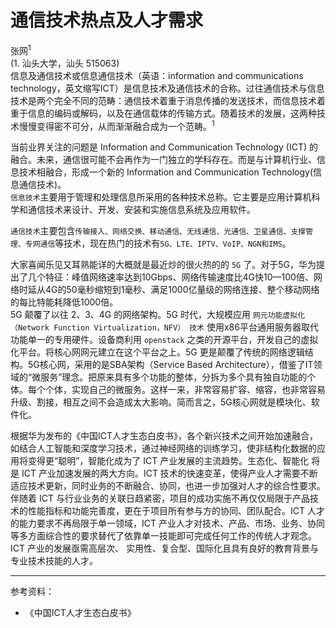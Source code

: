 # 通信技术热点及人才需求
张网<sup>1</sup>    
(1. 汕头大学，汕头 515063)    
信息及通信技术或信息通信技术（英语：information and communications technology，英文缩写ICT）是信息技术及通信技术的合称。过往通信技术与信息技术是两个完全不同的范畴：通信技术着重于消息传播的发送技术，而信息技术着重于信息的编码或解码，以及在通信载体的传输方式。随着技术的发展，这两种技术慢慢变得密不可分，从而渐渐融合成为一个范畴。<sup>1</sup>       

当前业界关注的问题是 Information and Communication Technology (ICT) 的融合。未来，通信很可能不会再作为一门独立的学科存在。而是与计算机行业、信息技术相融合，形成一个新的 Information and Communication Technology(信息通信技术)。    
`信息技术`主要用于管理和处理信息所采用的各种技术总称。它主要是应用计算机科学和通信技术来设计、开发、安装和实施信息系统及应用软件。    

`通信技术`主要包含`传输接入、网络交换、移动通信、无线通信、光通信、卫星通信、支撑管理、专网通信`等技术，现在热门的技术有`5G、LTE、IPTV、VoIP、NGN和IMS`。    

大家喜闻乐见又耳熟能详的大概就是最近炒的很火热的的 `5G` 了。对于5G，华为提出了几个特征：峰值网络速率达到10Gbps、网络传输速度比4G快10—100倍、网络时延从4G的50毫秒缩短到1毫秒、满足1000亿量级的网络连接、整个移动网络的每比特能耗降低1000倍。    
5G 颠覆了以往 2、3、4G 的网络架构。5G 时代，大规模应用 `网元功能虚拟化（Network Function Virtualization，NFV） 技术` 使用x86平台通用服务器取代功能单一的专用硬件。设备商利用 `openstack` 之类的开源平台，开发自己的虚拟化平台。将核心网网元建立在这个平台之上。5G 更是颠覆了传统的网络逻辑结构。5G核心网，采用的是SBA架构（Service Based Architecture），借鉴了IT领域的“微服务”理念。把原来具有多个功能的整体，分拆为多个具有独自功能的个体。每个个体，实现自己的微服务。这样一来，非常容易扩容、缩容，也非常容易升级、割接，相互之间不会造成太大影响。简而言之，5G核心网就是模块化、软件化。

根据华为发布的《中国ICT人才生态白皮书》，各个新兴技术之间开始加速融合，如结合人工智能和深度学习技术，通过神经网络的训练学习，使非结构化数据的应用将变得更“聪明”，智能化成为了 ICT 产业发展的主流趋势。生态化、智能化 将是 ICT 产业加速发展的两大方向。ICT 技术的快速变革，使得产业人才需要不断适应技术更新，同时业务的不断融合、协同，也进一步加强对人才的综合性要求。伴随着 ICT 与行业业务的关联日趋紧密，项目的成功实施不再仅仅局限于产品技术的性能指标和功能完善度，更在于项目所有参与方的协同、团队配合。ICT 人才的能力要求不再局限于单一领域，ICT 产业人才对技术、产品、市场、业务、协同等多方面综合性的要求替代了依靠单一技能即可完成任何工作的传统人才观念。ICT 产业的发展亟需高层次、 实用性、复合型、国际化且具有良好的教育背景与专业技术技能的人才。
***
参考资料：    
* 《中国ICT人才生态白皮书》
